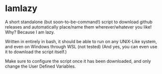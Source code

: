 # Iamlazy
                                   
A short standalone (but soon-to-be-command!) script to download github releases and automatically place/name them wherever/whatever you like! Why? Because I am lazy.

Written in entirely in bash, it should be able to run on any UNIX-Like system, and even on Windows through WSL (not tested)
(And yes, you can even use it to download the script itself.)

Make sure to configure the script once it has been downloaded, and only change the User Defined Variables.
